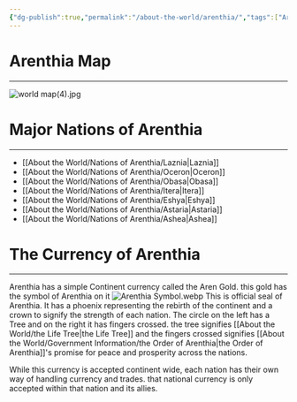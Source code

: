 ```yaml
---
{"dg-publish":true,"permalink":"/about-the-world/arenthia/","tags":["Arenthia","Obasa","Oceron","Ashea","Eshya","Itera","Astaria","Laznia","Continent","gardenEntry"]}
---
```


# Arenthia Map
---


![world map(4).jpg](/img/user/Images/world%20map(4).jpg)


# Major Nations of Arenthia
---
- [[About the World/Nations of Arenthia/Laznia\|Laznia]]
- [[About the World/Nations of Arenthia/Oceron\|Oceron]]
- [[About the World/Nations of Arenthia/Obasa\|Obasa]]
- [[About the World/Nations of Arenthia/Itera\|Itera]]
- [[About the World/Nations of Arenthia/Eshya\|Eshya]]
- [[About the World/Nations of Arenthia/Astaria\|Astaria]]
- [[About the World/Nations of Arenthia/Ashea\|Ashea]]
# The Currency of Arenthia
---
Arenthia has a simple Continent currency called the Aren Gold. this gold has the symbol of Arenthia on it
![Arenthia Symbol.webp](/img/user/Images/Arenthia%20Symbol.webp)
This is official seal of Arenthia. It has a phoenix representing the rebirth of the continent and a crown to signify the strength of each nation. The circle on the left has a Tree and on the right it has fingers crossed. the tree signifies [[About the World/the Life Tree\|the Life Tree]] and the fingers crossed signifies [[About the World/Government Information/the Order of Arenthia\|the Order of Arenthia]]'s promise for peace and prosperity across the nations. 

While this currency is accepted continent wide, each nation has their own way of handling currency and trades. that national currency is only accepted within that nation and its allies. 


# 